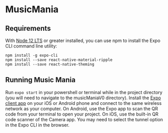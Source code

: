# MusicMania

## Requirements
With [Node 12 LTS](https://nodejs.org/en/download/) or greater installed, you can use npm to install the Expo CLI command line utility:
```
npm install -g expo-cli
npm install --save react-native-material-ripple
npm install --save react-native-theming
```

## Running Music Mania
Run `expo start` in your powershell or terminal while in the project directory (you will need to navigate to the musicManiaV0 directory).
Install the [Expo client app](https://expo.io/) on your iOS or Android phone and connect to the same wireless network as your computer. On Android, use the Expo app to scan the QR code from your terminal to open your project. On iOS, use the built-in QR code scanner of the Camera app. You may need to select the tunnel option in the Expo CLI in the browser.

